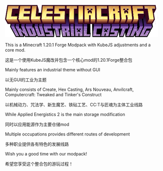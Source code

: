 <p align="center"><img src="./title/title.png" alt="Logo" width="1000"></p>

This is a Minecraft 1.20.1 Forge Modpack with KubeJS adjustments and a core mod.

这是一个使用KubeJS魔改并包含一个核心mod的1.20.1Forge整合包

Mainly features an industrial theme without GUI

以无GUI的工业为主题

Mainly consists of Create, Hex Casting, Ars Nouveau, Anvilcraft, Computercraft: Tweaked and Tinker's Construct

以机械动力、咒法学、新生魔艺、铁砧工艺、CC:T与匠魂为主体工业线路

While Applied Energistics 2 is the main storage modification

同时以应用能源作为主要仓储mod

Multiple occupations provides different routes of development

多种职业提供各有特色的发展线路

Wish you a good time with our modpack!

希望您享受这个整合包的游玩过程！
